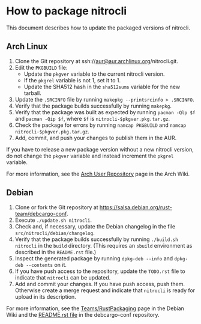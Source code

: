 How to package nitrocli
=======================

This document describes how to update the packaged versions of nitrocli.

Arch Linux
----------

1. Clone the Git repository at ssh://aur@aur.archlinux.org/nitrocli.git.
2. Edit the `PKGBUILD` file:
   - Update the `pkgver` variable to the current nitrocli version.
   - If the `pkgrel` variable is not 1, set it to 1.
   - Update the SHA512 hash in the `sha512sums` variable for the new tarball.
3. Update the `.SRCINFO` file by running `makepkg --printsrcinfo > .SRCINFO`.
4. Verify that the package builds successfully by running `makepkg`.
5. Verify that the package was built as expected by running `pacman -Qlp $f`
   and `pacman -Qip $f`, where `$f` is `nitrocli-$pkgver.pkg.tar.gz`.
6. Check the package for errors by running `namcap PKGBUILD` and `namcap
   nitrocli-$pkgver.pkg.tar.gz`.
7. Add, commit, and push your changes to publish them in the AUR.

If you have to release a new package version without a new nitrocli version,
do not change the `pkgver` variable and instead increment the `pkgrel`
variable.

For more information, see the [Arch User Repository][] page in the Arch Wiki.

Debian
------

1. Clone or fork the Git repository at
   https://salsa.debian.org/rust-team/debcargo-conf.
2. Execute `./update.sh nitrocli`.
3. Check and, if necessary, update the Debian changelog in the file
   `src/nitrocli/debian/changelog`.
4. Verify that the package builds successfully by running `./build.sh nitrocli`
   in the `build` directory.  (This requires an `sbuild` environment as
   described in the `README.rst` file.)
5. Inspect the generated package by running `dpkg-deb --info` and `dpkg-deb
   --contents` on it.
6. If you have push access to the repository, update the `TODO.rst` file to
   indicate that `nitrocli` can be updated.
7. Add and commit your changes.  If you have push access, push them.
   Otherwise create a merge request and indicate that `nitrocli` is ready for
   upload in its description.

For more information, see the [Teams/RustPackaging][] page in the Debian Wiki
and the [README.rst file][] in the debcargo-conf repository.

[Arch User Repository]: https://wiki.archlinux.org/index.php/Arch_User_Repository
[Teams/RustPackaging]: https://wiki.debian.org/Teams/RustPackaging
[README.rst file]: https://salsa.debian.org/rust-team/debcargo-conf/blob/master/README.rst
